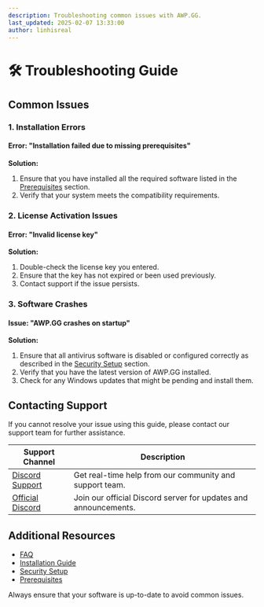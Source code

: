 ```yaml
---
description: Troubleshooting common issues with AWP.GG.
last_updated: 2025-02-07 13:33:00
author: linhisreal
---
```


# 🛠️ Troubleshooting Guide

## Common Issues

### 1. Installation Errors

#### Error: "Installation failed due to missing prerequisites"

**Solution:**
1. Ensure that you have installed all the required software listed in the [Prerequisites](prerequisites.md) section.
2. Verify that your system meets the compatibility requirements.

### 2. License Activation Issues

#### Error: "Invalid license key"

**Solution:**
1. Double-check the license key you entered.
2. Ensure that the key has not expired or been used previously.
3. Contact support if the issue persists.

### 3. Software Crashes

#### Issue: "AWP.GG crashes on startup"

**Solution:**
1. Ensure that all antivirus software is disabled or configured correctly as described in the [Security Setup](antivirus.md) section.
2. Verify that you have the latest version of AWP.GG installed.
3. Check for any Windows updates that might be pending and install them.

## Contacting Support

If you cannot resolve your issue using this guide, please contact our support team for further assistance.

| Support Channel | Description |
|-----------------|-------------|
| [Discord Support](https://discord.gg/buyawp) | Get real-time help from our community and support team. |
| [Official Discord](https://discord.gg/awpgg) | Join our official Discord server for updates and announcements. |


## Additional Resources

- [FAQ](faq.md)
- [Installation Guide](installation.md)
- [Security Setup](antivirus.md)
- [Prerequisites](prerequisites.md)

<div class="custom-block tip">
  <p>Always ensure that your software is up-to-date to avoid common issues.</p>
</div>